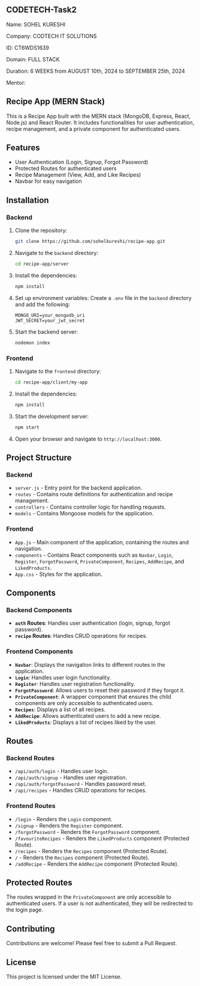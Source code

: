 ## CODETECH-Task2

Name: SOHEL KURESHI

Company: CODTECH IT SOLUTIONS

ID: CT6WDS1639

Domain: FULL STACK

Duration: 6 WEEKS from AUGUST 10th, 2024 to SEPTEMBER 25th, 2024

Mentor:


## Recipe App (MERN Stack)

This is a Recipe App built with the MERN stack (MongoDB, Express, React, Node.js) and React Router. It includes functionalities for user authentication, recipe management, and a private component for authenticated users.

## Features

- User Authentication (Login, Signup, Forgot Password)
- Protected Routes for authenticated users
- Recipe Management (View, Add, and Like Recipes)
- Navbar for easy navigation

## Installation

### Backend

1. Clone the repository:
    ```bash
    git clone https://github.com/sohelkureshi/recipe-app.git
    ```
2. Navigate to the `backend` directory:
    ```bash
    cd recipe-app/server
    ```
3. Install the dependencies:
    ```bash
    npm install
    ```
4. Set up environment variables:
    Create a `.env` file in the `backend` directory and add the following:
    ```env
    MONGO_URI=your_mongodb_uri
    JWT_SECRET=your_jwt_secret
    ```

5. Start the backend server:
    ```bash
    nodemon index
    ```

### Frontend

1. Navigate to the `frontend` directory:
    ```bash
    cd recipe-app/client/my-app
    ```
2. Install the dependencies:
    ```bash
    npm install
    ```
3. Start the development server:
    ```bash
    npm start
    ```
4. Open your browser and navigate to `http://localhost:3000`.

## Project Structure

### Backend

- `server.js` - Entry point for the backend application.
- `routes` - Contains route definitions for authentication and recipe management.
- `controllers` - Contains controller logic for handling requests.
- `models` - Contains Mongoose models for the application.

### Frontend

- `App.js` - Main component of the application, containing the routes and navigation.
- `components` - Contains React components such as `Navbar`, `Login`, `Register`, `ForgotPassword`, `PrivateComponent`, `Recipes`, `AddRecipe`, and `LikedProducts`.
- `App.css` - Styles for the application.

## Components

### Backend Components

- **`auth` Routes**: Handles user authentication (login, signup, forgot password).
- **`recipe` Routes**: Handles CRUD operations for recipes.

### Frontend Components

- **`Navbar`**: Displays the navigation links to different routes in the application.
- **`Login`**: Handles user login functionality.
- **`Register`**: Handles user registration functionality.
- **`ForgotPassword`**: Allows users to reset their password if they forgot it.
- **`PrivateComponent`**: A wrapper component that ensures the child components are only accessible to authenticated users.
- **`Recipes`**: Displays a list of all recipes.
- **`AddRecipe`**: Allows authenticated users to add a new recipe.
- **`LikedProducts`**: Displays a list of recipes liked by the user.

## Routes

### Backend Routes

- `/api/auth/login` - Handles user login.
- `/api/auth/signup` - Handles user registration.
- `/api/auth/forgotPassword` - Handles password reset.
- `/api/recipes` - Handles CRUD operations for recipes.

### Frontend Routes

- `/login` - Renders the `Login` component.
- `/signup` - Renders the `Register` component.
- `/forgotPassword` - Renders the `ForgotPassword` component.
- `/favouriteRecipes` - Renders the `LikedProducts` component (Protected Route).
- `/recipes` - Renders the `Recipes` component (Protected Route).
- `/` - Renders the `Recipes` component (Protected Route).
- `/addRecipe` - Renders the `AddRecipe` component (Protected Route).

## Protected Routes

The routes wrapped in the `PrivateComponent` are only accessible to authenticated users. If a user is not authenticated, they will be redirected to the login page.

## Contributing

Contributions are welcome! Please feel free to submit a Pull Request.

## License

This project is licensed under the MIT License.
